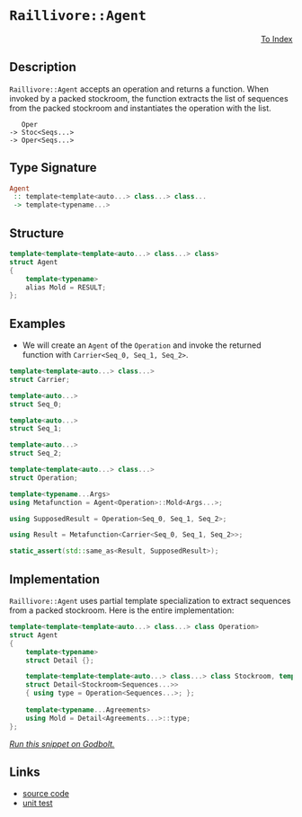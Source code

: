 <!-- Copyright 2024 Feng Mofan
SPDX-License-Identifier: Apache-2.0 -->

# `Raillivore::Agent`

<p style='text-align: right;'><a href="../../../facilities/metafunctions.md#raillivore-agent">To Index</a></p>

## Description

`Raillivore::Agent` accepts an operation and returns a function.
When invoked by a packed stockroom, the function extracts the list of sequences from the packed stockroom and instantiates the operation with the list.

<pre><code>   Oper
-> Stoc&lt;Seqs...&gt;
-> Oper&lt;Seqs...&gt;</code></pre>

## Type Signature

```Haskell
Agent
 :: template<template<auto...> class...> class...
 -> template<typename...>
```

## Structure

```C++
template<template<template<auto...> class...> class>
struct Agent
{
    template<typename>
    alias Mold = RESULT;
};
```

## Examples

- We will create an `Agent` of the `Operation` and invoke the returned function with `Carrier<Seq_0, Seq_1, Seq_2>`.

```C++
template<template<auto...> class...>
struct Carrier;

template<auto...>
struct Seq_0;

template<auto...>
struct Seq_1;

template<auto...>
struct Seq_2;

template<template<auto...> class...>
struct Operation;

template<typename...Args>
using Metafunction = Agent<Operation>::Mold<Args...>;

using SupposedResult = Operation<Seq_0, Seq_1, Seq_2>;

using Result = Metafunction<Carrier<Seq_0, Seq_1, Seq_2>>;

static_assert(std::same_as<Result, SupposedResult>);
```

## Implementation

`Raillivore::Agent` uses partial template specialization to extract sequences from a packed stockroom. Here is the entire implementation:

```C++
template<template<template<auto...> class...> class Operation>
struct Agent
{
    template<typename>
    struct Detail {};

    template<template<template<auto...> class...> class Stockroom, template<auto...> class...Sequences>
    struct Detail<Stockroom<Sequences...>>
    { using type = Operation<Sequences...>; };
    
    template<typename...Agreements>
    using Mold = Detail<Agreements...>::type;
};
```

[*Run this snippet on Godbolt.*](https://godbolt.org/#z:OYLghAFBqd5QCxAYwPYBMCmBRdBLAF1QCcAaPECAMzwBtMA7AQwFtMQByARg9KtQYEAysib0QXACx8BBAKoBnTAAUAHpwAMvAFYTStJg1DIApACYAQuYukl9ZATwDKjdAGFUtAK4sGIAKwAzKSuADJ4DJgAcj4ARpjEIJLBAA6oCoRODB7evnppGY4C4ZExLPGJZly2mPZFDEIETMQEOT5%2BQTV1WY3NBCXRcQlJwQpNLW151WN9A2UVIFUAlLaoXsTI7BwEmCwpBjsmgW47eweYRye7%2B0yHx0xeRAB0L0fYANTIBgoKL09vn2%2BCneAHkUglblk3iYNABBMbELwOd6w4CMAgw2EmADsVjh7wJ71ONzuJwAnuDmGxofjCQikQR3gARTBNOjvHFWbFMo54rG0gnE86XIW3C7HUWkh7PV6BD5fJg/P4AhU/d6NVDIADWxFQqBYpCJ12F90eqGVcsBit%2BLyEmAAjl5GJsFDTYYT3vTkSy2bRLhrtbr9f6HU6GC6Ldg3R7Oe8vBkjESKZgOYEmaDwcRIQIQ47nZgbf85byOdzeZiYwKjWcxSLk1TMH9UcRMLt0a7i1X4xFgO8ALKedCp9M%2Bph0S7N1tsQSFt4gEAEZPluE4nmBPmYgD0ACpd3v9wfN1v9%2B8ACoFgjA/dHuE7g/3vc3/lYsyBCJfLxYVNuNDhzApS83UxSVxSuGspTNSMrSVWUozhL1GTcZpiDwBJl2fEDLmlc1YMxBD1QdAB9DR0OA41a1NGUizg%2BECERZE7XtQiuFIuFMMonDqLwuiGQIpizFY2F2LAklQOwqDVVnTtaPoxkwQhepBOExdKVYRsXlhYhgA7Gju0TPtWSYKgvHDephxRNFBEueSs0UuV5wHWh0AnLSpKjddMUxPTeyELwUgKTB0AAJQLLxaEZI50xs7MGFzYjDUY5iEqIgTiw8lc4W894QoUMKIrTftDOM0yoWOJDiBQtDjkSjRkqY6o%2BMI1L3Pcjd4KaRxkEI60EgICAxnQecFDU7qOzcHK8oSvyAuC0LwreJZeQ4FZaE4fxeD8DgtFIVBODcaxrE9NYNhTcxAh4UgCE0ZaVi1AIADYngADnuqR/Gxe7JAATkCD7X30ThJF4FgJA0WrNu23aOF4BQQFqq6tuW0g4FgGBEBANYCBSR5yEoNA9joBIojUzhVBegBaT73mAZBkHeKQnjMXhAsIEg8EG6p%2BEEEQxHYKQZEERQVHURHSF0aoAHcsxSTgeBWtaNuunbOBBR5scZVAqHeMn7spyRqdp%2BnJEZ94IA8An6GIDlXy4JZeARrQVggJB8ZSQmyAoCBXfdkBgCkMw%2BDoHZiFhiBYiV2IImaMlZd4SPmGIMkQVibRMAcWPSHx6cCBBBhaBj0WsFiLxgCQ2haFh7heCwFhDGAcRC7wFsHDwAA3AslcwVQ08eLYLoiHZVtF2g8FiLNE48LAlbovAQar0h2%2BIWJ0kwFla6MEejGulYqAMbSADVUIl%2BTNournhFEcR%2BfPoW1CV8X9DrlADssfRR9hyAVlQACskr8mBsiqYSw1gzCQ0XihLAH8IArDsGneoLgGDuE8O0PQYQIiDHKMMaoBRMgCEmH4bB6RcEMDmEMRI0xahwJ6OMVoyCphdCoQIXoLRSGYPIbYGh%2BC9AzBYeg%2BYWCYHHU2BIeWHB1qkAhrwKG2sKZUxpnTBmZhTa4FZlbM6tt7bbxWAgTATAsCJGgaQO6yQng/WxJIDQkgzCSHumDfw90voAw4EDUgINzpPFevdJ6X0npcHuv4SQXB/A/XuhIpWUMYZw0utvZGaNnYYzVjjT23tLbEzYJwZoLBW7YnJkwK0iYuBfSeFwJ420WZEAgXoc%2BPMr7SBvkoO%2BotdABylkwGWVdRHiMkcrDgqssaPHeJrd4mTsm5Pyb2QpxTSmm3Nm7S21tAhmDttExGTsXb6jmQkXGXsNk%2BxGTkhURhClcFqjQcKCRQ7h1FvHaOGcbmJ2TqndO88s7olzvnJWRcS5lwrhnGudcG7bXwM3Rw7dK5lO7sgXuGcB61CViPMe0dJ5bG2jPOeF1F7LyUGvAFPYYm7yYAfI%2BJ8M7VMvnzOpshb4i22s0x%2BW8gFWFfgiqBX8f4CD/gAtMjKQFgISBAjun8GEt2cBAVwXDqhoNKGQ/IRD6gStIDg%2BorCFgUO6EwzhdCCHCvqMw/ofCZXTE1bkbVPD9XSrYSI1Y6xhG2ycV08JnBhnECyTkvJhyJlFJKRoZR%2BAKkLI0Ssx22jdH6MoKIlxbiimWOxME7E2JAhWJsYEsJosIm2CiQ7JGKN0aY3VtslJRMSYcEyVTFgChW501bpM84YxmZ%2BrZhzAWF9eYSEpYLBpNKdAgGCK09pct7WKzTSrRJGstalv1uWyt7xq1FNrYyM2uz5lnUCMsrNayUBLq2ckrdiRK3%2BUIrOwi87uous%2BoHc5IdKBXO2vcguF072PLgRnV5gh3kFyBZgYupcxC/Pnv8jeKLq5NyoWCzukLoXz1hUPbaCLx5kmRdPFC6LeCYpXjijeeLVl8D3goQ%2BmBj6UlJbIGpFLm3Uvvj2%2BlxgX42BZfANl9RK6bgGs/YBlhQFSPAezQVhjYEir8GKxBCqpUYNVYquVWQFVKqyCqrBOrqF9AVfx3VNC5PsLNcptTBrLV2oUEIvmnSh2QydRO94U6q01rFGMX1qiA1rq0aQHRejhiGKHpGxYRTAiBH8P4SxJyNDeY%2Bk9VNJnoYZvho54xgRimBCegE18fn7qvg%2Bk4wIxmpGcE0as0RTNQuZfC%2BulYi8MjOEkEAA%3D)

## Links

- [source code](../../../../conceptrodon/raillivore/agent.hpp)
- [unit test](../../../../tests/unit/metafunctions/raillivore/agent.test.hpp)
